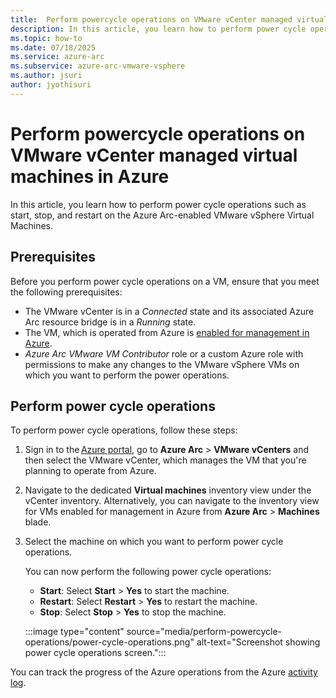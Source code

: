 ```yaml
---
title:  Perform powercycle operations on VMware vCenter managed virtual machines in Azure
description: In this article, you learn how to perform power cycle operations such as start, stop, and restart on the Azure Arc-enabled VMware vSphere Virtual Machines.  
ms.topic: how-to 
ms.date: 07/18/2025
ms.service: azure-arc
ms.subservice: azure-arc-vmware-vsphere
ms.author: jsuri
author: jyothisuri
---
```


# Perform powercycle operations on VMware vCenter managed virtual machines in Azure 

In this article, you learn how to perform power cycle operations such as start, stop, and restart on the Azure Arc-enabled VMware vSphere Virtual Machines. 

## Prerequisites 

Before you perform power cycle operations on a VM, ensure that you meet the following prerequisites: 

- The VMware vCenter is in a *Connected* state and its associated Azure Arc resource bridge is in a *Running* state. 
- The VM, which is operated from Azure is [enabled for management in Azure](browse-and-enable-vcenter-resources-in-azure.md). 
- *Azure Arc VMware VM Contributor* role or a custom Azure role with permissions to make any changes to the VMware vSphere VMs on which you want to perform the power operations. 

## Perform power cycle operations 

To perform power cycle operations, follow these steps: 

1. Sign in to the [Azure portal](https://portal.azure.com/), go to **Azure Arc** > **VMware vCenters** and then select the VMware vCenter, which manages the VM that you're planning to operate from Azure. 

2. Navigate to the dedicated **Virtual machines** inventory view under the vCenter inventory. Alternatively, you can navigate to the inventory view for VMs enabled for management in Azure from **Azure Arc** > **Machines** blade.

3. Select the machine on which you want to perform power cycle operations. 

   You can now perform the following power cycle operations: 

    - **Start**: Select **Start** > **Yes** to start the machine. 
    - **Restart**: Select **Restart** > **Yes** to restart the machine. 
    - **Stop**: Select **Stop** > **Yes** to stop the machine. 
    
   :::image type="content" source="media/perform-powercycle-operations/power-cycle-operations.png" alt-text="Screenshot showing power cycle operations screen.":::

You can track the progress of the Azure operations from the Azure [activity log](https://ms.portal.azure.com/#view/Microsoft_Azure_ActivityLog/ActivityLogBlade). 
